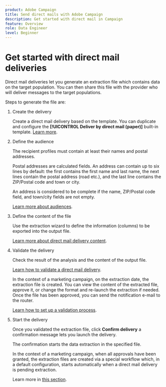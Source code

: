 ```yaml
---
product: Adobe Campaign
title: Send direct mails with Adobe Campaign
description: Get started with direct mail in Campaign
feature: Overview
role: Data Engineer
level: Beginner
---
```

# Get started with direct mail deliveries

Direct mail deliveries let you generate an extraction file which contains data on the target population. You can then share this file with the provider who will deliver messages to the target populations.

Steps to generate the file are:

1. Create the delivery

    Create a direct mail delivery based on the template. You can duplicate and configure the **[!UICONTROL Deliver by direct mail (paper)]** built-in template. [Learn more](creating-a-direct-mail-delivery.md).

1. Define the audience

    The recipient profiles must contain at least their names and postal addresses.

    Postal addresses are calculated fields. An address can contain up to six lines by default: the first contains the first name and last name, the next lines contain the postal address (road etc.), and the last line contains the ZIP/Postal code and town or city. 
    
    An address is considered to be complete if the name, ZIP/Postal code field, and town/city fields are not empty.
    
    [Learn more about audiences](../steps-defining-the-target-population.md).

1. Define the content of the file

    Use the extraction wizard to define the information (columns) to be exported into the output file. 
    
    [Learn more about direct mail delivery content](defining-the-direct-mail-content.md).

1. Validate the delivery

    Check the result of the analysis and the content of the output file. 

    [Learn how to validate a direct mail delivery](validating.md).

    In the context of a marketing campaign, on the extraction date, the extraction file is created. You can view the content of the extracted file, approve it, or change the format and re-launch the extraction if needed. Once the file has been approved, you can send the notification e-mail to the router.

    [Learn how to set up a validation process](../../../campaign/using/marketing-campaign-approval.md#approving-an-extraction-file).

1. Start the  delivery

    Once you validated the extraction file, click **Confirm delivery** a confirmation message lets you launch the delivery.

    The confirmation starts the data extraction in the specified file.

    In the context of a marketing campaign, when all approvals have been granted, the extraction files are created via a special workflow which, in a default configuration, starts automatically when a direct mail delivery is pending extraction. 
    
    Learn more in [this section](../../../campaign/using/marketing-campaign-deliveries.mdhtml#starting-an-offline-delivery).